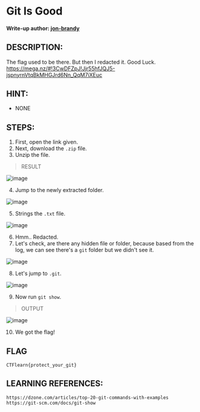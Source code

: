 # Git Is Good
#### Write-up author: [jon-brandy](https://github.com/jon-brandy)
## DESCRIPTION:
The flag used to be there. But then I redacted it. Good Luck. https://mega.nz/#!3CwDFZpJ!Jjr55hfJQJ5-jspnyrnVtqBkMHGJrd6Nn_QqM7iXEuc
## HINT:
- NONE
## STEPS:
1. First, open the link given.
2. Next, download the `.zip` file.
3. Unzip the file.

> RESULT

![image](https://user-images.githubusercontent.com/70703371/193022650-0aedd2df-4a28-4a30-bf9b-4d074a5df18c.png)


4. Jump to the newly extracted folder.

![image](https://user-images.githubusercontent.com/70703371/193022731-525291ae-0a4f-431e-8e48-2884907f8f66.png)


5. Strings the `.txt` file.

![image](https://user-images.githubusercontent.com/70703371/193022834-7e6dffbb-0ef0-49c3-b8cd-25c9464ca1dd.png)


6. Hmm.. Redacted.
7. Let's check, are there any hidden file or folder, because based from the log, we can see there's a `git` folder but we didn't see it.

![image](https://user-images.githubusercontent.com/70703371/193023318-44c10c36-6f0c-41b4-a8ef-9491b31d537c.png)

8. Let's jump to `.git`.

![image](https://user-images.githubusercontent.com/70703371/193023370-a2afef21-64dd-49f6-b757-1d2936525310.png)


9. Now run `git show`.

> OUTPUT

![image](https://user-images.githubusercontent.com/70703371/193025780-d4202f0a-e391-49d1-a0e9-8dbdf6accd86.png)


10. We got the flag!

## FLAG

```
CTFlearn{protect_your_git}
```

## LEARNING REFERENCES:

```
https://dzone.com/articles/top-20-git-commands-with-examples
https://git-scm.com/docs/git-show
```
